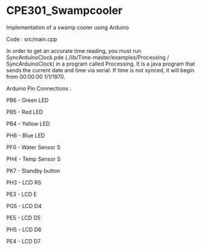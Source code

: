 # CPE301_Swampcooler
Implementation of a swamp cooler using Arduino

Code : src/main.cpp

In order to get an accurate time reading, you must run SyncArduinoClock.pde (./lib/Time-master/examples/Processing / SyncArduinoClock) in a program called Processing. It is a java program that sends the current date and time via serial. If time is not synced, it will begin from 00:00:00 1/1/1970.

Arduino Pin Connections : 

PB6 - Green LED

PB5 - Red LED

PB4 - Yellow LED

PH6 - Blue LED

PF0 - Water Sensor S

PH4 - Temp Sensor S

PK7 - Standby button

PH3 - LCD RS

PE3 - LCD E

PG5 - LCD D4

PE5 - LCD D5

PH5 - LCD D6

PE4 - LCD D7